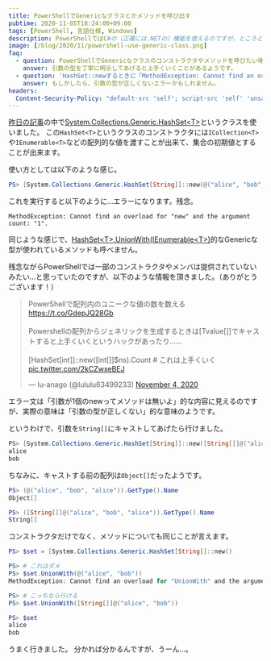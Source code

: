 ```yaml
---
title: PowerShellでGenericなクラスとかメソッドを呼び出す
pubtime: 2020-11-05T18:24:00+09:00
tags: [PowerShell, 言語仕様, Windows]
description: PowerShellではC#の（正確には.NETの）機能を使えるのですが、ところどころ制約があったりします。Generic回りなどもそうで、動的型なPowerShellから使うためには少し型に気を使う必要があります。というわけで、PowerShellでGenericなクラスを扱う方法です。
image: [/blog/2020/11/powershell-use-generic-class.png]
faq:
  - question: PowerShellでGenericなクラスのコンストラクタやメソッドを呼びたい場合はどうしたら良い？
    answer: 引数の型を丁寧に明示してあげると上手くいくことがあるようです。
  - question: 'HashSet::newするときに「MethodException: Cannot find an overload for "new" and the argument count: "1".」ってエラーが出た。これは何？'
    answer: もしかしたら、引数の型が正しくないエラーかもしれません。
headers:
  Content-Security-Policy: "default-src 'self'; script-src 'self' 'unsafe-inline' https://platform.twitter.com/; style-src 'self' 'unsafe-inline'; frame-src https://platform.twitter.com/; frame-ancestors 'none'"
---
```


[昨日の記事](/blog/2020/11/powershell-unique-value-count)の中で[System.Collections.Generic.HashSet&lt;T&gt;](https://docs.microsoft.com/ja-jp/dotnet/api/system.collections.generic.hashset-1)というクラスを使いました。
この`HashSet<T>`というクラスのコンストラクタには`ICollection<T>`や`IEnumerable<T>`などの配列的な値を渡すことが出来て、集合の初期値とすることが出来ます。

使い方としては以下のような感じ。

``` ps1
PS> [System.Collections.Generic.HashSet[String]]::new(@("alice", "bob", "alice"))
```

これを実行すると以下のように…エラーになります。残念。

```
MethodException: Cannot find an overload for "new" and the argument count: "1".
```

同じような感じで、[HashSet&lt;T&gt;.UnionWith(IEnumerable&lt;T&gt;)](https://docs.microsoft.com/ja-jp/dotnet/api/system.collections.generic.hashset-1.unionwith)的なGenericな型が使われているメソッドも呼べません。

残念ながらPowerShellでは一部のコンストラクタやメンバは提供されていないみたい…と思っていたのですが、以下のような情報を頂きました。（ありがとうございます！）

<blockquote class="twitter-tweet"><p lang="ja" dir="ltr">PowerShellで配列内のユニークな値の数を数える <a href="https://t.co/GdepJQ28Gb">https://t.co/GdepJQ28Gb</a> <br><br>Powershellの配列からジェネリックを生成するときは[Tvalue[]]でキャストすると上手くいくというハックがあったり......<br><br>[HashSet[int]]::new([int[]]$ns).Count # これは上手くいく <a href="https://t.co/2kCZwxeBEJ">pic.twitter.com/2kCZwxeBEJ</a></p>&mdash; lu-anago (@lululu63499233) <a href="https://twitter.com/lululu63499233/status/1324020148500508673?ref_src=twsrc%5Etfw">November 4, 2020</a></blockquote> <script async src="https://platform.twitter.com/widgets.js" charset="utf-8"></script>

エラー文は「引数が1個のnewってメソッドは無いよ」的な内容に見えるのですが、実際の意味は「引数の型が正しくない」的な意味のようです。

というわけで、引数を`String[]`にキャストしてあげたら行けました。

``` ps1
PS> [System.Collections.Generic.HashSet[String]]::new([String[]]@("alice", "bob", "alice"))
alice
bob
```

ちなみに、キャストする前の配列は`Object[]`だったようです。

``` ps1
PS> (@("alice", "bob", "alice")).GetType().Name
Object[]

PS> ([String[]]@("alice", "bob", "alice")).GetType().Name
String[]
```

コンストラクタだけでなく、メソッドについても同じことが言えます。

``` ps1
PS> $set = [System.Collections.Generic.HashSet[String]]::new()

PS> # これはダメ
PS> $set.UnionWith(@("alice", "bob"))
MethodException: Cannot find an overload for "UnionWith" and the argument count: "1".

PS> # こっちなら行ける
PS> $set.UnionWith([String[]]@("alice", "bob"))

PS> $set
alice
bob
```

うまく行きました。
分かれば分かるんですが、うーん…。
